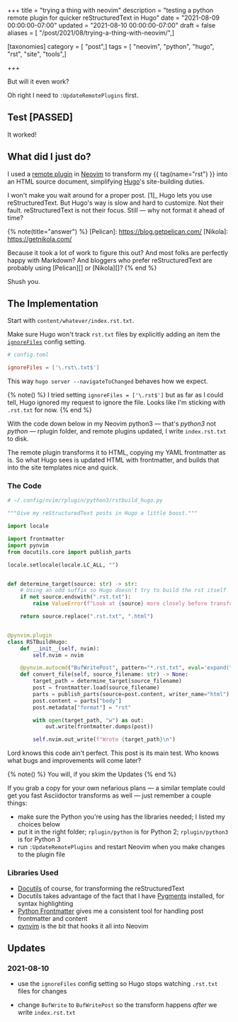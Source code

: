+++
title = "trying a thing with neovim"
description = "testing a python remote plugin for quicker reStructuredText in Hugo"
date = "2021-08-09 00:00:00-07:00"
updated = "2021-08-10 00:00:00-07:00"
draft = false
aliases = [ "/post/2021/08/trying-a-thing-with-neovim/",]

[taxonomies]
category = [ "post",]
tags = [ "neovim", "python", "hugo", "rst", "site", "tools",]

+++

But will it even work?

Oh right I need to `:UpdateRemotePlugins` first.

## Test \[PASSED]

It worked!

## What did I just do?

[Neovim]: http://neovim.io/
[remote plugin]: https://neovim.io/doc/user/remote_plugin.html
[Hugo]: https://gohugo.io

I used a [remote plugin][] in [Neovim][] to transform my {{ tag(name="rst") }}
into an HTML source document, simplifying [Hugo][]'s site-building duties.

I won't make you wait around for a proper post. [1]_ Hugo lets you use
reStructuredText.  But Hugo's way is slow and hard to customize. Not their
fault. reStructuredText is not their focus. Still — why not format it ahead of
time?


{% note(title="answer") %}
[Pelican]: https://blog.getpelican.com/
[Nikola]: https://getnikola.com/

Because it took a lot of work to figure this out? And most folks are
perfectly happy with Markdown? And bloggers who prefer reStructuredText are
probably using [Pelican][] or [Nikola][]?
{% end %}

Shush you.

## The Implementation

Start with `content/whatever/index.rst.txt`.

[`ignoreFiles`]: https://gohugo.io/getting-started/configuration/#ignore-content-and-data-files-when-rendering

Make sure Hugo won't track `rst.txt` files by explicitly adding an item the
[`ignoreFiles`][] config setting.

```toml
# config.toml

ignoreFiles = ['\.rst\.txt$']
```


This way `hugo server --navigateToChanged` behaves how we expect.

{% note() %}
I tried setting `ignoreFiles = ['\.rst$']` but as far as I could tell,
Hugo ignored my request to ignore the file. Looks like I'm sticking with
`.rst.txt` for now.
{% end %}


With the code down below in my Neovim python3 — that's *python3* not
*python* — rplugin folder, and remote plugins updated, I write
`index.rst.txt` to disk.

The remote plugin transforms it to HTML, copying my YAML frontmatter as is.
So what Hugo sees is updated HTML with frontmatter, and builds that into the
site templates nice and quick.


### The Code

```python
# ~/.config/nvim/rplugin/python3/rstbuild_hugo.py

"""Give my reStructuredText posts in Hugo a little boost."""

import locale

import frontmatter
import pynvim
from docutils.core import publish_parts

locale.setlocale(locale.LC_ALL, "")


def determine_target(source: str) -> str:
    # Using an odd suffix so Hugo doesn't try to build the rst itself
    if not source.endswith(".rst.txt"):
        raise ValueError(f"Look at {source} more closely before transforming it.")

    return source.replace(".rst.txt", ".html")


@pynvim.plugin
class RSTBuildHugo:
    def __init__(self, nvim):
        self.nvim = nvim

    @pynvim.autocmd("BufWritePost", pattern="*.rst.txt", eval='expand("<afile>")')
    def convert_file(self, source_filename: str) -> None:
        target_path = determine_target(source_filename)
        post = frontmatter.load(source_filename)
        parts = publish_parts(source=post.content, writer_name="html")
        post.content = parts["body"]
        post.metadata["format"] = "rst"

        with open(target_path, "w") as out:
            out.write(frontmatter.dumps(post))

        self.nvim.out_write(f"Wrote {target_path}\n")
```

Lord knows this code ain't perfect. This post is its main test. Who knows what
bugs and improvements will come later?

{% note() %}
You will, if you skim the Updates
{% end %}

If you grab a copy for your own nefarious plans — a similar template could get
you fast Asciidoctor transforms as well — just remember a couple things:

- make sure the Python you're using has the libraries needed; I listed my
  choices below
- put it in the right folder; `rplugin/python` is for Python 2;
  `rplugin/python3` is for Python 3
- run `:UpdateRemotePlugins` and restart Neovim when you make changes to the
  plugin file

### Libraries Used

[Docutils]: https://docutils.sourceforge.io/
[Pygments]: https://pygments.org/
[Python Frontmatter]: https://python-frontmatter.readthedocs.io/en/latest/index.html
[pynvim]: https://pynvim.readthedocs.io/en/latest/

- [Docutils][] of course, for transforming the reStructuredText
- Docutils takes advantage of the fact that I have [Pygments][] installed, for syntax highlighting
- [Python Frontmatter][] gives me a consistent tool for handling post frontmatter and content
- [pynvim][] is the bit that hooks it all into Neovim

## Updates

### 2021-08-10

- use the `ignoreFiles` config setting so Hugo stops watching `.rst.txt`
  files for changes

- change `BufWrite` to `BufWritePost` so the transform happens *after* we write `index.rst.txt`

[^1]: I will update this post as I refine the approach, though. Makes more
   sense than adding little piecemeal posts as I go along.